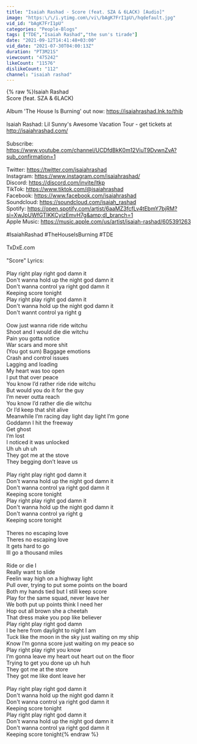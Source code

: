 ```yaml
---
title: "Isaiah Rashad - Score (feat. SZA & 6LACK) [Audio]"
image: "https:\/\/i.ytimg.com\/vi\/bAgK7FrI1pU\/hqdefault.jpg"
vid_id: "bAgK7FrI1pU"
categories: "People-Blogs"
tags: ["TDE","Isaiah Rashad","the sun's tirade"]
date: "2021-09-12T14:41:48+03:00"
vid_date: "2021-07-30T04:00:13Z"
duration: "PT3M21S"
viewcount: "475242"
likeCount: "11576"
dislikeCount: "112"
channel: "isaiah rashad"
---
```

{% raw %}Isaiah Rashad<br />Score (feat. SZA &amp; 6LACK)<br /><br />Album 'The House Is Burning' out now: <a rel="nofollow" target="blank" href="https://isaiahrashad.lnk.to/thib">https://isaiahrashad.lnk.to/thib</a> <br /><br />Isaiah Rashad: Lil Sunny's Awesome Vacation Tour - get tickets at <a rel="nofollow" target="blank" href="http://isaiahrashad.com/">http://isaiahrashad.com/</a><br /><br />Subscribe: <a rel="nofollow" target="blank" href="https://www.youtube.com/channel/UCDfdBkK0m12ViuT9DvwnZvA?sub_confirmation=1">https://www.youtube.com/channel/UCDfdBkK0m12ViuT9DvwnZvA?sub_confirmation=1</a> <br /><br />Twitter: <a rel="nofollow" target="blank" href="https://twitter.com/isaiahrashad">https://twitter.com/isaiahrashad</a><br />Instagram: <a rel="nofollow" target="blank" href="https://www.instagram.com/isaiahrashad/">https://www.instagram.com/isaiahrashad/</a><br />Discord: <a rel="nofollow" target="blank" href="https://discord.com/invite/ltkp">https://discord.com/invite/ltkp</a> <br />TikTok: <a rel="nofollow" target="blank" href="https://www.tiktok.com/@isaiahrashad">https://www.tiktok.com/@isaiahrashad</a><br />Facebook: <a rel="nofollow" target="blank" href="https://www.facebook.com/isaiahrashad">https://www.facebook.com/isaiahrashad</a><br />Soundcloud: <a rel="nofollow" target="blank" href="https://soundcloud.com/isaiah_rashad">https://soundcloud.com/isaiah_rashad</a><br />Spotify: <a rel="nofollow" target="blank" href="https://open.spotify.com/artist/6aaMZ3fcfLv4tEbmY7bjRM?si=XwJpUWfGTlKKCyizEmvH7g&amp;dl_branch=1">https://open.spotify.com/artist/6aaMZ3fcfLv4tEbmY7bjRM?si=XwJpUWfGTlKKCyizEmvH7g&amp;dl_branch=1</a><br />Apple Music: <a rel="nofollow" target="blank" href="https://music.apple.com/us/artist/isaiah-rashad/605391263">https://music.apple.com/us/artist/isaiah-rashad/605391263</a><br /><br />#IsaiahRashad #TheHouseIsBurning #TDE<br /><br />TxDxE.com<br /><br />&quot;Score&quot; Lyrics:<br /><br />Play right play right god damn it<br />Don't wanna hold up the night god damn it <br />Don't wanna control ya right god damn it <br />Keeping score tonight<br />Play right play right god damn it<br />Don't wanna hold up the night god damn it <br />Don't wannt control ya right g<br /><br />Oow just wanna ride ride witchu <br />Shoot and I would die die witchu <br />Pain you gotta notice<br />War scars and more shit<br />(You got sum) Baggage emotions <br />Crash and control issues <br />Lagging and loading<br />My heart was too open<br />I put that over peace<br />You know I’d rather ride ride witchu<br />But would you do it for the guy<br />I’m never outta reach<br />You know I’d rather die die witchu<br />Or I’d keep that shit alive<br />Meanwhile I’m racing day light day light I’m gone<br />Goddamn I hit the freeway<br />Get ghost<br />I’m lost<br />I noticed it was unlocked<br />Uh uh uh uh<br />They got me at the stove<br />They begging don’t leave us<br /><br />Play right play right god damn it<br />Don't wanna hold up the night god damn it <br />Don't wanna control ya right god damn it <br />Keeping score tonight<br />Play right play right god damn it<br />Don't wanna hold up the night god damn it <br />Don't wanna control ya right g<br />Keeping score tonight<br /><br />Theres no escaping love <br />Theres no escaping love <br />It gets hard to go<br />Ill go a thousand miles<br /><br />Ride or die I<br />Really want to slide<br />Feelin way high on a highway light<br />Pull over, trying to put some points on the board <br />Both my hands tied but I still keep score<br />Play for the same squad, never leave her<br />We both put up points think I need her<br />Hop out all brown she a cheetah<br />That dress make you pop like believer<br />Play right play right god damn<br />I be here from daylight to night I am<br />Tuck like the moon in the sky just waiting on my ship <br />Know I’m gonna score just waiting on my peace so <br />Play right play right you know<br />I’m gonna leave my heart out heart out on the floor <br />Trying to get you done up uh huh<br />They got me at the store<br />They got me like dont leave her<br /><br />Play right play right god damn it<br />Don't wanna hold up the night god damn it <br />Don't wanna control ya right god damn it <br />Keeping score tonight<br />Play right play right god damn it<br />Don't wanna hold up the night god damn it <br />Don't wanna control ya right god damn it <br />Keeping score tonight{% endraw %}
